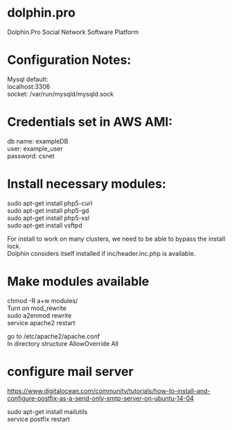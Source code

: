 # dolphin.pro
Dolphin.Pro Social Network Software Platform  

# Configuration Notes:  
Mysql default:  
localhost:3306  
socket: /var/run/mysqld/mysqld.sock  

# Credentials set in AWS AMI:  
db name: exampleDB  
user: example_user  
password: csnet  

# Install necessary modules:  
sudo apt-get install php5-curl  
sudo apt-get install php5-gd  
sudo apt-get install php5-xsl  
sudo apt-get install vsftpd  

For install to work on many clusters, we need to be able to bypass the install lock.  
Dolphin considers itself installed if inc/header.inc.php is available.  


# Make modules available  
chmod -R a+w modules/  
Turn on mod_rewrite  
sudo a2enmod rewrite  
service apache2 restart  

go to /etc/apache2/apache.conf  
In directory structure AllowOverride All   

# configure mail server
https://www.digitalocean.com/community/tutorials/how-to-install-and-configure-postfix-as-a-send-only-smtp-server-on-ubuntu-14-04  

sudo apt-get install mailutils  
service postfix restart  
